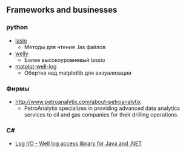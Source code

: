 ## Frameworks and businesses

### python
- [lasio](http://pythonhosted.org/lasio/)
  - Методы для чтения .las файлов
- [welly](https://github.com/agile-geoscience/welly)
  - Более высокоуровневый lassio
- [matplot-well-log](https://github.com/g2boojum/matplot-well-log)
  - Обертка над matplotlib для визуализации

### Фирмы
- http://www.petroanalytix.com/about-petroanalytix
  - PetroAnalytix specializes in providing advanced data analytics services to oil and gas companies for their drilling operations.

### C#
- [Log I/O - Well log access library for Java and .NET](http://jwitsml.org/logio.html)
